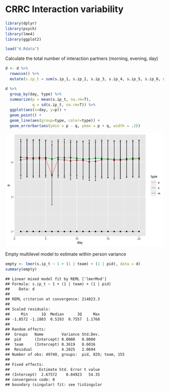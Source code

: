 CRRC Interaction variability
================

``` r
library(dplyr)
library(psych)
library(lme4)
library(ggplot2)
```

``` r
load("d.Rdata")
```

Calculate the total number of interaction partners (morning, evening,
day)

``` r
d <- d %>%
  rowwise() %>% 
  mutate(s.ip_t = sum(s.ip_1, s.ip_2, s.ip_3, s.ip_4, s.ip_5, s.ip_6, s.ip_7, na.rm=T))
```

``` r
d %>%
  group_by(day, type) %>%
  summarize(p = mean(s.ip_t, na.rm=T),
            q = sd(s.ip_t, na.rm=T)) %>%
  ggplot(aes(x=day, y=p)) + 
  geom_point() + 
  geom_line(aes(group=type, color=type)) +
  geom_errorbar(aes(ymin = p - q, ymax = p + q, width = .2))
```

![](CRRC-Interaction-variability_files/figure-gfm/unnamed-chunk-4-1.png)<!-- -->

Empty multilevel model to estimate within person variance

``` r
empty <- lmer(s.ip_t ~ 1 + (1 | team) + (1 | pid), data = d)
summary(empty)
```

    ## Linear mixed model fit by REML ['lmerMod']
    ## Formula: s.ip_t ~ 1 + (1 | team) + (1 | pid)
    ##    Data: d
    ## 
    ## REML criterion at convergence: 214023.3
    ## 
    ## Scaled residuals: 
    ##     Min      1Q  Median      3Q     Max 
    ## -1.8572 -1.1803  0.5293  0.7557  1.1768 
    ## 
    ## Random effects:
    ##  Groups   Name        Variance Std.Dev.
    ##  pid      (Intercept) 0.0000   0.0000  
    ##  team     (Intercept) 0.3619   0.6016  
    ##  Residual             4.2825   2.0694  
    ## Number of obs: 49740, groups:  pid, 829; team, 155
    ## 
    ## Fixed effects:
    ##             Estimate Std. Error t value
    ## (Intercept)  2.67572    0.04923   54.35
    ## convergence code: 0
    ## boundary (singular) fit: see ?isSingular
